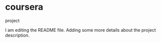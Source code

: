 # coursera
project

I am editing the README file. Adding some more details about the 
project description.
